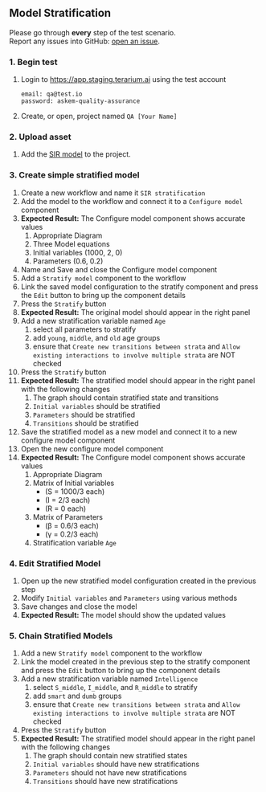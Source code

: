 ## Model Stratification
Please go through __every__ step of the test scenario.\
Report any issues into GitHub: [open an issue](https://github.com/DARPA-ASKEM/terarium/issues/new?assignees=&labels=bug%2C+Q%26A&template=qa-issue.md&title=%5BBUG%5D%3A+).

### 1. Begin test
1. Login to https://app.staging.terarium.ai using the test account
    ```
    email: qa@test.io
    password: askem-quality-assurance
    ```
2. Create, or open, project named `QA [Your Name]`

### 2. Upload asset
1. Add the [SIR model](https://drive.google.com/file/d/1vtIwevIXR4DkEROcR7KdKrCrEHGfo7s0/view?usp=sharing) to the project.

### 3. Create simple stratified model
1. Create a new workflow and name it `SIR stratification`
2. Add the model to the workflow and connect it to a `Configure model` component
3. __Expected Result:__ The Configure model component shows accurate values
   1. Appropriate Diagram
   2. Three Model equations
   3. Initial variables (1000, 2, 0)
   4. Parameters (0.6, 0.2)
4. Name and Save and close the Configure model component
5. Add a `Stratify model` component to the workflow
6. Link the saved model configuration to the stratify component and press the `Edit` button to bring up the component details
7. Press the `Stratify` button
8. __Expected Result:__ The original model should appear in the right panel
9. Add a new stratification variable named `Age`
   1. select all parameters to stratify
   2. add `young`, `middle`, and `old` age groups
   3. ensure that `Create new transitions between strata` and `Allow existing interactions to involve multiple strata` are NOT checked
10. Press the `Stratify` button
11. __Expected Result:__ The stratified model should appear in the right panel with the following changes
    1. The graph should contain stratified state and transitions
    2. `Initial variables` should be stratified
    3. `Parameters` should be stratified
    4. `Transitions` should be stratified
12. Save the stratified model as a new model and connect it to a new configure model component
13. Open the new configure model component
14. __Expected Result:__ The Configure model component shows accurate values
    1. Appropriate Diagram
    2. Matrix of Initial variables
       * (S = 1000/3 each)
       * (I = 2/3 each)
       * (R = 0 each)
    3. Matrix of Parameters
       * (β = 0.6/3 each)
       * (γ = 0.2/3 each)
    4. Stratification variable `Age`

### 4. Edit Stratified Model
1. Open up the new stratified model configuration created in the previous step
2. Modify `Initial variables` and `Parameters` using various methods
3. Save changes and close the model
4. __Expected Result:__ The model should show the updated values

### 5. Chain Stratified Models
1. Add a new `Stratify model` component to the workflow
2. Link the model created in the previous step to the stratify component and press the `Edit` button to bring up the component details
3. Add a new stratification variable named `Intelligence`
   1. select `S_middle`, `I_middle`, and `R_middle` to stratify
   2. add `smart` and `dumb` groups
   3. ensure that `Create new transitions between strata` and `Allow existing interactions to involve multiple strata` are NOT checked
4. Press the `Stratify` button
5. __Expected Result:__ The stratified model should appear in the right panel with the following changes
   1. The graph should contain new stratified states
   2. `Initial variables` should have new stratifications
   3. `Parameters` should not have new stratifications
   4. `Transitions` should have new stratifications

